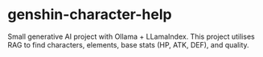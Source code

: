 # genshin-character-help
Small generative AI project with Ollama + LLamaIndex.
This project utilises RAG to find characters, elements, base stats (HP, ATK, DEF), and quality.
